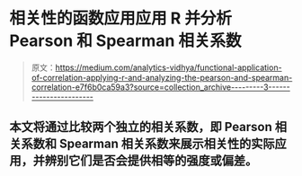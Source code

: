 # 相关性的函数应用应用 R 并分析 Pearson 和 Spearman 相关系数

> 原文：<https://medium.com/analytics-vidhya/functional-application-of-correlation-applying-r-and-analyzing-the-pearson-and-spearman-correlation-e7f6b0ca59a3?source=collection_archive---------3----------------------->

## 本文将通过比较两个独立的相关系数，即 Pearson 相关系数和 Spearman 相关系数来展示相关性的实际应用，并辨别它们是否会提供相等的强度或偏差。